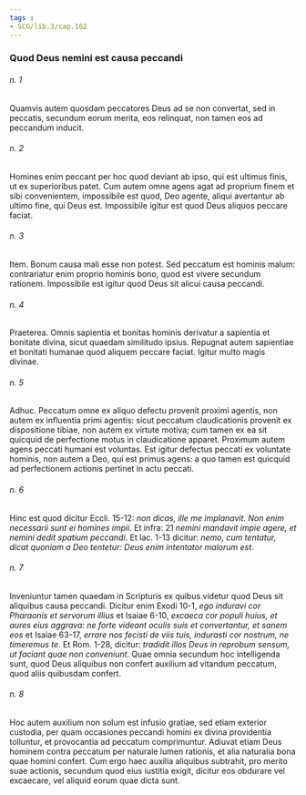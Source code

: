 ```yaml
---
tags : 
- SCG/lib.3/cap.162
---
```


### Quod Deus nemini est causa peccandi

###### n. 1
Quamvis autem quosdam peccatores Deus ad se non convertat, sed in peccatis, secundum eorum merita, eos relinquat, non tamen eos ad peccandum inducit.

###### n. 2
Homines enim peccant per hoc quod deviant ab ipso, qui est ultimus finis, ut ex superioribus patet. Cum autem omne agens agat ad proprium finem et sibi convenientem, impossibile est quod, Deo agente, aliqui avertantur ab ultimo fine, qui Deus est. Impossibile igitur est quod Deus aliquos peccare faciat.

###### n. 3
Item. Bonum causa mali esse non potest. Sed peccatum est hominis malum: contrariatur enim proprio hominis bono, quod est vivere secundum rationem. Impossibile est igitur quod Deus sit alicui causa peccandi.

###### n. 4
Praeterea. Omnis sapientia et bonitas hominis derivatur a sapientia et bonitate divina, sicut quaedam similitudo ipsius. Repugnat autem sapientiae et bonitati humanae quod aliquem peccare faciat. Igitur multo magis divinae.

###### n. 5
Adhuc. Peccatum omne ex aliquo defectu provenit proximi agentis, non autem ex influentia primi agentis: sicut peccatum claudicationis provenit ex dispositione tibiae, non autem ex virtute motiva; cum tamen ex ea sit quicquid de perfectione motus in claudicatione apparet. Proximum autem agens peccati humani est voluntas. Est igitur defectus peccati ex voluntate hominis, non autem a Deo, qui est primus agens: a quo tamen est quicquid ad perfectionem actionis pertinet in actu peccati.

###### n. 6
Hinc est quod dicitur Eccli. 15-12: *non dicas, ille me implanavit. Non enim necessarii sunt ei homines impii*. Et infra: 21 *nemini mandavit impie agere, et nemini dedit spatium peccandi*. Et Iac. 1-13 dicitur: *nemo, cum tentatur, dicat quoniam a Deo tentetur: Deus enim intentator malorum est*.

###### n. 7
Inveniuntur tamen quaedam in Scripturis ex quibus videtur quod Deus sit aliquibus causa peccandi. Dicitur enim Exodi 10-1, *ego induravi cor Pharaonis et servorum illius* et Isaiae 6-10, *excaeca cor populi huius, et aures eius aggrava: ne forte videant oculis suis et convertantur, et sanem eos* et Isaiae 63-17, *errare nos fecisti de viis tuis, indurasti cor nostrum, ne timeremus te*. Et Rom. 1-28, dicitur: *tradidit illos Deus in reprobum sensum, ut faciant quae non conveniunt*. Quae omnia secundum hoc intelligenda sunt, quod Deus aliquibus non confert auxilium ad vitandum peccatum, quod aliis quibusdam confert.

###### n. 8
Hoc autem auxilium non solum est infusio gratiae, sed etiam exterior custodia, per quam occasiones peccandi homini ex divina providentia tolluntur, et provocantia ad peccatum comprimuntur. Adiuvat etiam Deus hominem contra peccatum per naturale lumen rationis, et alia naturalia bona quae homini confert. Cum ergo haec auxilia aliquibus subtrahit, pro merito suae actionis, secundum quod eius iustitia exigit, dicitur eos obdurare vel excaecare, vel aliquid eorum quae dicta sunt.

